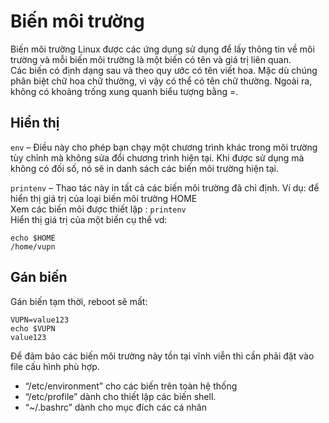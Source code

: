 # Biến môi trường  

Biến môi trường Linux được các ứng dụng sử dụng để lấy thông tin về môi trường và mỗi biến môi trường là một biến có tên và giá trị liên quan.  
Các biến có định dạng sau và theo quy ước có tên viết hoa. Mặc dù chúng phân biệt chữ hoa chữ thường, vì vậy có thể có tên chữ thường. Ngoài ra, không có khoảng trống xung quanh biểu tượng bằng =.    
## Hiển thị     
`env` – Điều này cho phép bạn chạy một chương trình khác trong môi trường tùy chỉnh mà không sửa đổi chương trình hiện tại. Khi được sử dụng mà không có đối số, nó sẽ in danh sách các biến môi trường hiện tại.

`printenv` – Thao tác này in tất cả các biến môi trường đã chỉ định. Ví dụ: để hiển thị giá trị của loại biến môi trường HOME   
Xem các biến môi được thiết lập : `printenv`    
Hiển thị giá trị của một biến cụ thể vd: 
``` 
echo $HOME
/home/vupn  
``` 
## Gán biến
Gán biến tạm thời, reboot sẽ mất: 
```
VUPN=value123
echo $VUPN
value123
```

Để đảm bảo các biến môi trường này tồn tại vĩnh viễn thì cần phải đặt vào file cấu hình phù hợp.
- “/etc/environment” cho các biến trên toàn hệ thống
- “/etc/profile” dành cho thiết lập các biến shell.
- “~/.bashrc” dành cho mục đích các cá nhân
